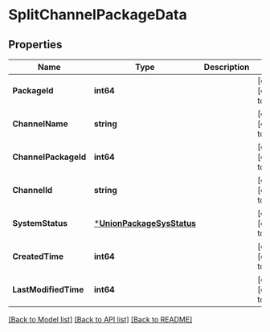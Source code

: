 # SplitChannelPackageData

## Properties
Name | Type | Description | Notes
------------ | ------------- | ------------- | -------------
**PackageId** | **int64** |  | [optional] [default to null]
**ChannelName** | **string** |  | [optional] [default to null]
**ChannelPackageId** | **int64** |  | [optional] [default to null]
**ChannelId** | **string** |  | [optional] [default to null]
**SystemStatus** | [***UnionPackageSysStatus**](UnionPackageSysStatus.md) |  | [optional] [default to null]
**CreatedTime** | **int64** |  | [optional] [default to null]
**LastModifiedTime** | **int64** |  | [optional] [default to null]

[[Back to Model list]](../README.md#documentation-for-models) [[Back to API list]](../README.md#documentation-for-api-endpoints) [[Back to README]](../README.md)


